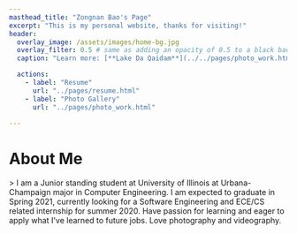 ```yaml
---
masthead_title: "Zongnan Bao's Page"
excerpt: "This is my personal website, thanks for visiting!"
header:
  overlay_image: /assets/images/home-bg.jpg
  overlay_filter: 0.5 # same as adding an opacity of 0.5 to a black background
  caption: "Learn more: [**Lake Da Qaidam**](../../pages/photo_work.html)"

  actions:
    - label: "Resume"
      url: "../pages/resume.html"
    - label: "Photo Gallery"
      url: "../pages/photo_work.html"

---
```



<head>
    <meta charset="utf-8">
    <style>
        .resume {
            -webkit-transition-duration: 0.5s;
            transition-duration: 0.5s;
            padding: 8px 16px;
            text-align: center;
            background-color: #262A33;
            color: black;
            border: 0px solid #4CAF50;
            border-radius:5px;
            font-size: 40px;
        }
        .resume:hover {
            background-color: #EFEFEF;
            color: white;
            font-size:50px;
        }
        .photo {
            -webkit-transition-duration: 0.5s;
            transition-duration: 0.5s;
            padding: 8px 16px;
            text-align: center;
            background-color: white;
            color: black;
            border: 0px solid #4CAF50;
            border-radius:5px;
            font-size: 40px;
        }
        .photo:hover {
            background-color: #EFEFEF;
            color: white;
            font-size:50px;
        }
        .resumeClick
        {
            color: #000000;
            font-size: 50px;
            text-align:center;
        }
        .bgimg
        {
            height: 100%;
            width: 100%;
            background: url('../assets/img/1.jpg') ;
            background-size: cover;
            position: absolute;
            overflow: hidden;
        }
    </style>
</head>
<body class="bgimg"> </body>
<h1> About Me </h1>
> I am a Junior standing student at University of Illinois at Urbana-Champaign major in Computer Engineering. I am expected to graduate in Spring 2021, currently looking for a Software Engineering and ECE/CS related internship for summer 2020. Have passion for learning and eager to apply what I've learned to future jobs. Love photography and videography.

<!-- <button class="resume"> [> My Resume]({% link pages/resume.md%}) </button> -->

<!-- <button class="photo"> [> Photography]({% link pages/photo_work.md %}) </button> -->
